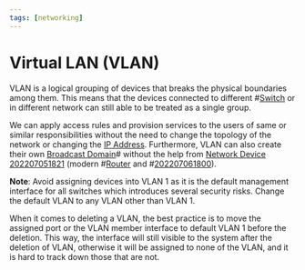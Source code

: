 ```yaml
---
tags: [networking]
---
```


# Virtual LAN (VLAN)

VLAN is a logical grouping of devices that breaks the physical boundaries among
them. This means that the devices connected to different
#[Switch](202207051907.md) or in different network can still able to be treated
as a single group.

We can apply access rules and provision services to the users of same or similar
responsibilities without the need to change the topology of the network or
changing the [IP Address](202206281021.md). Furthermore, VLAN can also create
their own [Broadcast Domain](202207061732.md)# without the help from
[Network Device](202206131702.md) [202207051821](202207051821.md) (modern
#[Router](202207051907.md) and #[202207061800](202207061800.md)).

**Note**: Avoid assigning devices into VLAN 1 as it is the default management
interface for all switches which introduces several security risks. Change the
default VLAN to any VLAN other than VLAN 1.

When it comes to deleting a VLAN, the best practice is to move the assigned port
or the VLAN member interface to default VLAN 1 before the deletion. This way,
the interface will still visible to the system after the deletion of VLAN,
otherwise it will be assigned to none of the VLAN, and it is hard to track down
those that are not.
